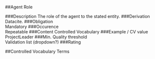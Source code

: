 ##Agent Role

###Description
The role of the agent to the stated entity.
###Derivation
Datacite.
###Obligation	
Mandatory
###Occurence	
Repeatable
###Content
Controlled Vocabulary 
###Example / CV value
ProjectLeader
###Min. Quality threshold	
Validation list (dropdown?)
###Rating

##Controlled Vocabulary Terms
